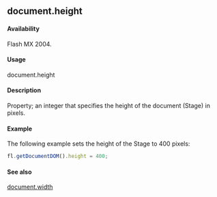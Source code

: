 ## document.height

#### Availability

Flash MX 2004.

#### Usage

document.height

#### Description

Property; an integer that specifies the height of the document (Stage) in pixels.

#### Example


The following example sets the height of the Stage to 400 pixels:
```javascript
fl.getDocumentDOM().height = 400;

```
#### See also

[document.width](../Document_object/docu6182.md)
